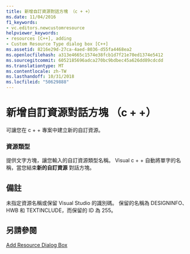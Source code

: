 ```yaml
---
title: 新增自訂資源對話方塊 （c + +）
ms.date: 11/04/2016
f1_keywords:
- vc.editors.newcustomresource
helpviewer_keywords:
- resources [C++], adding
- Custom Resource Type dialog box [C++]
ms.assetid: 8216e29d-27ca-4aed-8036-d55fa4468ea2
ms.openlocfilehash: a313e4665c1574e38fcb1d7f21e70ed1374e5412
ms.sourcegitcommit: 6052185696adca270bc9bdbec45a626dd89cdcdd
ms.translationtype: MT
ms.contentlocale: zh-TW
ms.lasthandoff: 10/31/2018
ms.locfileid: "50629888"
---
```

# <a name="new-custom-resource-dialog-box-c"></a>新增自訂資源對話方塊 （c + +）

可讓您在 c + + 專案中建立新的自訂資源。

### <a name="resource-type"></a>資源類型

提供文字方塊，讓您輸入的自訂資源類型名稱。 Visual c + + 自動將單字的名稱，當您結束**新的自訂資源** 對話方塊。

## <a name="remarks"></a>備註

未指定資源名稱或保留 Visual Studio 的識別碼。 保留的名稱為 DESIGNINFO、 HWB 和 TEXTINCLUDE，而保留的 ID 為 255。

## <a name="see-also"></a>另請參閱

[Add Resource Dialog Box](../windows/add-resource-dialog-box.md)